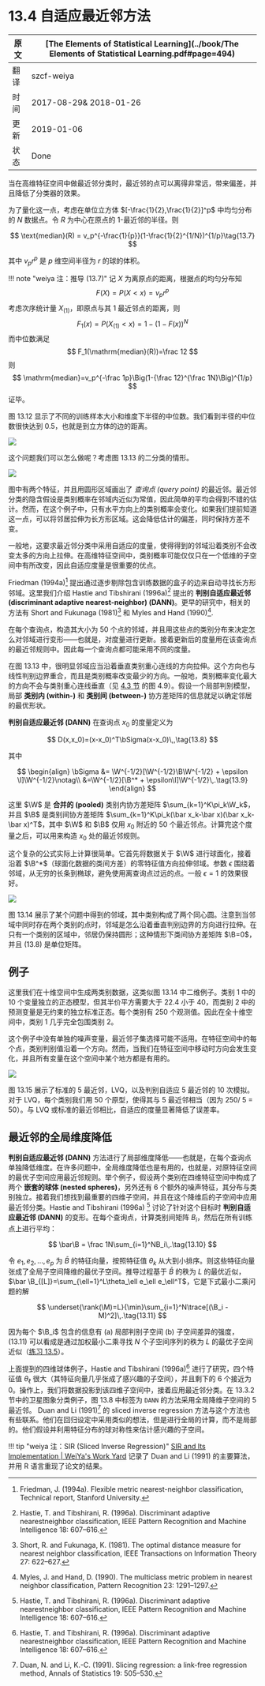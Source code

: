 # 13.4 自适应最近邻方法

| 原文   | [The Elements of Statistical Learning](../book/The Elements of Statistical Learning.pdf#page=494) |
| ---- | ---------------------------------------- |
| 翻译   | szcf-weiya                               |
| 时间   | 2017-08-29& 2018-01-26                               |
| 更新|2019-01-06|
|状态|Done|

当在高维特征空间中做最近邻分类时，最近邻的点可以离得非常远，带来偏差，并且降低了分类器的效果。

为了量化这一点，考虑在单位立方体 $[-\frac{1}{2},\frac{1}{2}]^p$ 中均匀分布的 $N$ 数据点。令 $R$ 为中心在原点的 1-最近邻的半径。则

$$
\text{median}(R) = v_p^{-\frac{1}{p}}(1-\frac{1}{2}^{1/N})^{1/p}\tag{13.7}
$$

其中 $v_pr^p$ 是 $p$ 维空间半径为 $r$ 的球的体积。

!!! note "weiya 注：推导 (13.7)"
	记 $X$ 为离原点的距离，根据点的均匀分布知
	$$
	F(X) = P(X<x)=v_pr^p
	$$
	考虑次序统计量 $X_{(1)}$，即原点与其 1 最近邻点的距离，则
	$$
	F_1(x)=P(X_{(1)}<x)=1-(1-F(x))^N
	$$
	而中位数满足
	$$
	F_1(\mathrm{median}(R))=\frac 12
	$$
	则
	$$
	\mathrm{median}=v_p^{-\frac 1p}\Big(1-{\frac 12}^{\frac 1N}\Big)^{1/p}
	$$
	证毕。

图 13.12 显示了不同的训练样本大小和维度下半径的中位数。我们看到半径的中位数很快达到 0.5，也就是到立方体的边的距离。

![](../img/13/fig13.12.png)

这个问题我们可以怎么做呢？考虑图 13.13 的二分类的情形。

![](../img/13/fig13.13.png)

图中有两个特征，并且用圆形区域画出了 *查询点 (query point)* 的最近邻。最近邻分类的隐含假设是类别概率在邻域内近似为常值，因此简单的平均会得到不错的估计。然而，在这个例子中，只有水平方向上的类别概率会变化。如果我们提前知道这一点，可以将邻居拉伸为长方形区域。这会降低估计的偏差，同时保持方差不变。

一般地，这要求最近邻分类中采用自适应的度量，使得得到的邻域沿着类别不会改变太多的方向上拉伸。在高维特征空间中，类别概率可能仅仅只在一个低维的子空间中有所改变，因此自适应度量是很重要的优点。

Friedman (1994a)[^1] 提出通过逐步剔除包含训练数据的盒子的边来自动寻找长方形邻域。这里我们介绍  Hastie and Tibshirani (1996a)[^2] 提出的 **判别自适应最近邻 (discriminant adaptive nearest-neighbor) (DANN)**。更早的研究中，相关的方法有 Short and Fukunaga (1981)[^3] 和 Myles and Hand (1990)[^4].

在每个查询点，构造其大小为 50 个点的邻域，并且用这些点的类别分布来决定怎么对邻域进行变形——也就是，对度量进行更新。接着更新后的度量用在该查询点的最近邻规则中。因此每一个查询点都可能采用不同的度量。

在图 13.13 中，很明显邻域应当沿着垂直类别重心连线的方向拉伸。这个方向也与线性判别边界重合，而且是类别概率改变最少的方向。一般地，类别概率变化最大的方向不会与类别重心连线垂直（见 [4.3 节](../04-Linear-Methods-for-Classification/4.3-Linear-Discriminant-Analysis/index.html) 的图 4.9）。假设一个局部判别模型，局部 **类别内 (within-)** 和 **类别间 (between-)** 协方差矩阵的信息就足以确定邻居的最优形状。

**判别自适应最近邻 (DANN)** 在查询点 $x_0$ 的度量定义为 

$$
D(x,x_0)=(x-x_0)^T\bSigma(x-x_0)\,,\tag{13.8}
$$

其中

$$
\begin{align}
\bSigma &= \W^{-1/2}[\W^{-1/2}\B\W^{-1/2} + \epsilon \I]\W^{-1/2}\notag\\
&=\W^{-1/2}[\B^* + \epsilon\I]\W^{-1/2}\,.\tag{13.9}
\end{align}
$$

这里 $\W$ 是 **合并的 (pooled)** 类别内协方差矩阵 $\sum_{k=1}^K\pi_k\W_k$，并且 $\B$ 是类别间协方差矩阵 $\sum_{k=1}^K\pi_k(\bar x_k-\bar x)(\bar x_k-\bar x)^T$，其中 $\W$ 和 $\B$ 仅用 $x_0$ 附近的 50 个最近邻点。计算完这个度量之后，可以用来构造 $x_0$ 处的最近邻规则。

这个复杂的公式实际上计算很简单。它首先将数据关于 $\W$ 进行球面化，接着沿着 $\B^*$（球面化数据的类间方差）的零特征值方向拉伸邻域。参数 $\epsilon$ 围绕着邻域，从无穷的长条到椭球，避免使用离查询点过远的点。一般 $\epsilon=1$ 的效果很好。

![](../img/13/fig13.14.png)

图 13.14 展示了某个问题中得到的邻域，其中类别构成了两个同心圆。注意到当邻域中同时存在两个类别的点时，邻域是怎么沿着垂直判别边界的方向进行拉伸。在只有一个类别的区域中，邻居仍保持圆形；这种情形下类间协方差矩阵 $\B=0$，并且 (13.8) 是单位矩阵。

## 例子

这里我们在十维空间中生成两类别数据，这类似图 13.14 中二维例子。类别 1 中的 10 个变量独立的正态模型，但其半价平方需要大于 22.4 小于 40，而类别 2 中的预测变量是无约束的独立标准正态。每个类别有 250 个观测值。因此在全十维空间中，类别 1 几乎完全包围类别 2。

这个例子中没有单独的噪声变量，最近邻子集选择可能不适用。在特征空间中的每个点，类别判别值沿着一个方向。然而，当我们在特征空间中移动时方向会发生变化，并且所有变量在这个空间中某个地方都是有用的。

![](../img/13/fig13.15.png)

图 13.15 展示了标准的 5 最近邻，LVQ，以及判别自适应 5 最近邻的 10 次模拟。对于 LVQ，每个类别我们用 50 个原型，使得其与 5 最近邻相当（因为 250/ 5 = 50）。与 LVQ 或标准的最近邻相比，自适应的度量显著降低了误差率。

## 最近邻的全局维度降低

**判别自适应最近邻 (DANN)** 方法进行了局部维度降低——也就是，在每个查询点单独降低维度。在许多问题中，全局维度降低也是有用的，也就是，对原特征空间的最优子空间应用最近邻规则。举个例子，假设两个类别在四维特征空间中构成了两个 **嵌套的球体 (nested spheres)**，另外还有 6 个额外的噪声特征，其分布与类别独立。接着我们想找到最重要的四维子空间，并且在这个降维后的子空间中应用最近邻分类。Hastie and Tibshirani (1996a) [^2] 讨论了针对这个目标时 **判别自适应最近邻 (DANN)** 的变形。在每个查询点，计算类别间矩阵 $B_i$，然后在所有训练点上进行平均：

$$
\bar\B = \frac 1N\sum_{i=1}^NB_i\,.\tag{13.10}
$$

令 $e_1,e_2,\ldots,e_p$ 为 $\bar B$ 的特征向量，按照特征值 $\theta_k$ 从大到小排序。则这些特征向量张成了全局子空间降维的最优子空间。推导过程基于 $\bar B$ 的秩为 $L$ 的最优近似，$\bar \B_{[L]}=\sum_{\ell=1}^L\theta_\ell e_\ell e_\ell^T$，它是下式最小二乘问题的解

$$
\underset{\rank(\M)=L}{\min}\sum_{i=1}^N\trace[(\B_i - M)^2]\,.\tag{13.11}
$$

因为每个 $\B_i$ 包含的信息有 (a) 局部判别子空间 (b) 子空间差异的强度，(13.11) 可以看成是通过加权最小二乘寻找 $N$ 个子空间序列的秩为 $L$ 的最优子空间近似（[练习 13.5](https://github.com/szcf-weiya/ESL-CN/issues/170)）。

上面提到的四维球体例子，Hastie and Tibshirani (1996a)[^2] 进行了研究，四个特征值 $\theta_\ell$ 很大（其特征向量几乎张成了感兴趣的子空间），并且剩下的 6 个接近为 0。操作上，我们将数据投影到该四维子空间中，接着应用最近邻分类。在 13.3.2 节中的卫星图象分类例子，图 13.8 中标签为 `DANN` 的方法采用全局降维子空间的 5 最近邻。 Duan and Li (1991)[^5] 的 sliced inverse regression 方法与这个方法也有些联系。他们在回归设定中采用类似的想法，但是进行全局的计算，而不是局部的。他们假设并利用特征分布的球对称性来估计感兴趣的子空间。


!!! tip "weiya 注：SIR (Sliced Inverse Regression)"
	[SIR and Its Implementation | WeiYa's Work Yard](https://stats.hohoweiya.xyz//2019/01/05/SIR/) 记录了 Duan and Li (1991) 的主要算法，并用 R 语言重现了论文的结果。

[^1]: Friedman, J. (1994a). Flexible metric nearest-neighbor classification, Technical report, Stanford University.
[^2]: Hastie, T. and Tibshirani, R. (1996a). Discriminant adaptive nearestneighbor classification, IEEE Pattern Recognition and Machine Intelligence 18: 607–616.
[^3]: Short, R. and Fukunaga, K. (1981). The optimal distance measure for nearest neighbor classification, IEEE Transactions on Information Theory 27: 622–627.
[^4]: Myles, J. and Hand, D. (1990). The multiclass metric problem in nearest neighbor classification, Pattern Recognition 23: 1291–1297.
[^5]: Duan, N. and Li, K.-C. (1991). Slicing regression: a link-free regression method, Annals of Statistics 19: 505–530.